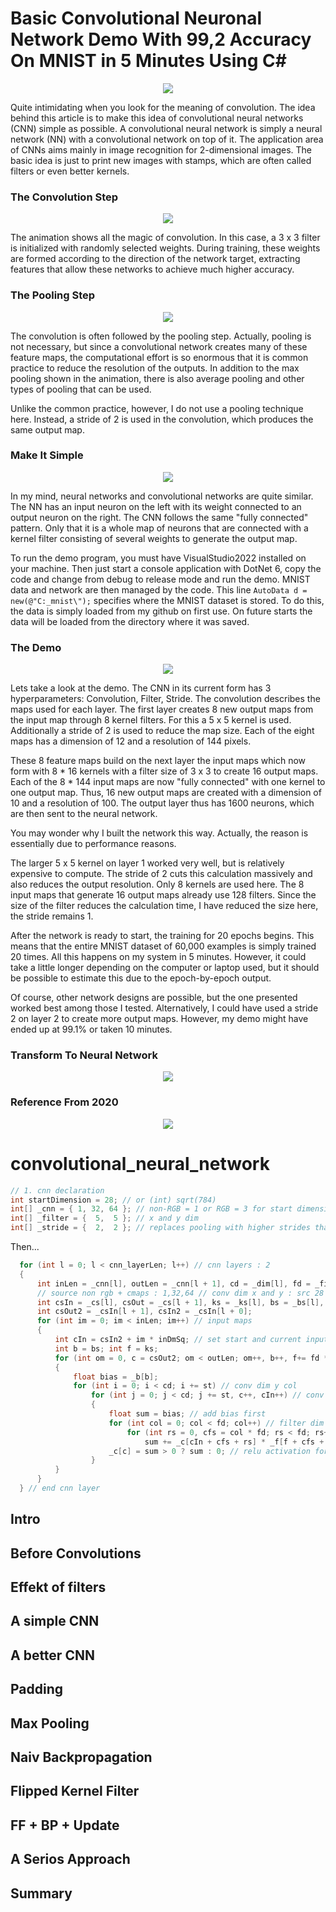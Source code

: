 
# Basic Convolutional Neuronal Network Demo With 99,2 Accuracy On MNIST in 5 Minutes Using C#

<p align="center">
  <img src="https://github.com/grensen/convolutional_neural_network/blob/main/figures/convolution_meaning.png?raw=true">
</p>

Quite intimidating when you look for the meaning of convolution. The idea behind this article is to make this idea of convolutional neural networks (CNN) simple as possible. A convolutional neural network is simply a neural network (NN) with a convolutional network on top of it. The application area of CNNs aims mainly in image recognition for 2-dimensional images. The basic idea is just to print new images with stamps, which are often called filters or even better kernels.

### The Convolution Step

<p align="center">
  <img src="https://github.com/grensen/convolutional_neural_network/blob/main/figures/convolution_explainer.gif?raw=true">
</p>

The animation shows all the magic of convolution. In this case, a 3 x 3 filter is initialized with randomly selected weights. During training, these weights are formed according to the direction of the network target, extracting features that allow these networks to achieve much higher accuracy. 

### The Pooling Step

<p align="center">
  <img src="https://github.com/grensen/convolutional_neural_network/blob/main/figures/max_pooling_explainer.gif?raw=true">
</p>

The convolution is often followed by the pooling step. Actually, pooling is not necessary, but since a convolutional network creates many of these feature maps, the computational effort is so enormous that it is common practice to reduce the resolution of the outputs. In addition to the max pooling shown in the animation, there is also average pooling and other types of pooling that can be used.

Unlike the common practice, however, I do not use a pooling technique here. Instead, a stride of 2 is used in the convolution, which produces the same output map.

### Make It Simple

<p align="center">
  <img src="https://github.com/grensen/convolutional_neural_network/blob/main/figures/NN_vs._CNN_ji.png?raw=true">
</p>

In my mind, neural networks and convolutional networks are quite similar. The NN has an input neuron on the left with its weight connected to an output neuron on the right. The CNN follows the same "fully connected" pattern. Only that it is a whole map of neurons that are connected with a kernel filter consisting of several weights to generate the output map. 

To run the demo program, you must have VisualStudio2022 installed on your machine. Then just start a console application with DotNet 6, copy the code and change from debug to release mode and run the demo. MNIST data and network are then managed by the code. This line `AutoData d = new(@"C:_mnist\");` specifies where the MNIST dataset is stored. To do this, the data is simply loaded from my github on first use. On future starts the data will be loaded from the directory where it was saved.

### The Demo

<p align="center">
  <img src="https://github.com/grensen/convolutional_neural_network/blob/main/figures/cnn_demo.png?raw=true">
</p>


Lets take a look at the demo. The CNN in its current form has 3 hyperparameters: Convolution, Filter, Stride.
The convolution describes the maps used for each layer. The first layer creates 8 new output maps from the input map through 8 kernel filters. For this a 5 x 5 kernel is used. Additionally a stride of 2 is used to reduce the map size. Each of the eight maps has a dimension of 12 and a resolution of 144 pixels.

These 8 feature maps build on the next layer the input maps which now form with 8 * 16 kernels with a filter size of 3 x 3 to create 16 output maps. Each of the 8 * 144 input maps are now "fully connected" with one kernel to one output map. Thus, 16 new output maps are created with a dimension of 10 and a resolution of 100. The output layer thus has 1600 neurons, which are then sent to the neural network.

You may wonder why I built the network this way. Actually, the reason is essentially due to performance reasons.

The larger 5 x 5 kernel on layer 1 worked very well, but is relatively expensive to compute. The stride of 2 cuts this calculation massively and also reduces the output resolution. Only 8 kernels are used here. The 8 input maps that generate 16 output maps already use 128 filters. Since the size of the filter reduces the calculation time, I have reduced the size here, the stride remains 1.

After the network is ready to start, the training for 20 epochs begins. This means that the entire MNIST dataset of 60,000 examples is simply trained 20 times. All this happens on my system in 5 minutes. However, it could take a little longer depending on the computer or laptop used, but it should be possible to estimate this due to the epoch-by-epoch output. 

Of course, other network designs are possible, but the one presented worked best among those I tested. Alternatively, I could have used a stride 2 on layer 2 to create more output maps. However, my demo might have ended up at 99.1% or taken 10 minutes.

### Transform To Neural Network

<p align="center">
  <img src="https://github.com/grensen/convolutional_neural_network/blob/main/figures/nn_demo.png?raw=true">
</p>

### Reference From 2020

<p align="center">
  <img src="https://github.com/grensen/convolutional_neural_network/blob/main/figures/nn_ref.png?raw=true">
</p>

# convolutional_neural_network



~~~cs
// 1. cnn declaration
int startDimension = 28; // or (int) sqrt(784)
int[] _cnn = { 1, 32, 64 }; // non-RGB = 1 or RGB = 3 for start dimension
int[] _filter = {  5,  5 }; // x and y dim
int[] _stride = {  2,  2 }; // replaces pooling with higher strides than 1 
~~~

Then...

~~~cs
  for (int l = 0; l < cnn_layerLen; l++) // cnn layers : 2
  {
      int inLen = _cnn[l], outLen = _cnn[l + 1], cd = _dim[l], fd = _filter[l], st = _stride[l]; 
      // source non rgb + cmaps : 1,32,64 // conv dim x and y : src 28 -> 24,12 // filter dim x and y : 5,5 // stride : 2,2
      int csIn = _cs[l], csOut = _cs[l + 1], ks = _ks[l], bs = _bs[l], inDmSq = _inDim[l] * _inDim[l]; // steps = convolutions in - out, kernels, bias
      int csOut2 = _csIn[l + 1], csIn2 = _csIn[l + 0];
      for (int im = 0; im < inLen; im++) // input maps
      {
          int cIn = csIn2 + im * inDmSq; // set start and current input maps
          int b = bs; int f = ks;
          for (int om = 0, c = csOut2; om < outLen; om++, b++, f+= fd * fd) // output maps
          {
              float bias = _b[b];
              for (int i = 0; i < cd; i += st) // conv dim y col
                  for (int j = 0; j < cd; j += st, c++, cIn++) // conv dim x row
                  {
                      float sum = bias; // add bias first
                      for (int col = 0; col < fd; col++) // filter dim y cols
                          for (int rs = 0, cfs = col * fd; rs < fd; rs++) // filter dim x rows                                              
                              sum += _c[cIn + cfs + rs] * _f[f + cfs + rs];  // float ff = _f[f + cfs + rs]; float cc = _c[cIn + cfs + rs];
                      _c[c] = sum > 0 ? sum : 0; // relu activation for each feature 
                  }
          }
      }
  } // end cnn layer
~~~

## Intro

## Before Convolutions



## Effekt of filters

## A simple CNN

## A better CNN

## Padding

## Max Pooling

## Naiv Backpropagation

## Flipped Kernel Filter

## FF + BP + Update

## A Serios Approach

## Summary

